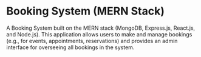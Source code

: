 # Booking System (MERN Stack)

A Booking System built on the MERN stack (MongoDB, Express.js, React.js, and Node.js). This application allows users to make and manage bookings (e.g., for events, appointments, reservations) and provides an admin interface for overseeing all bookings in the system.
